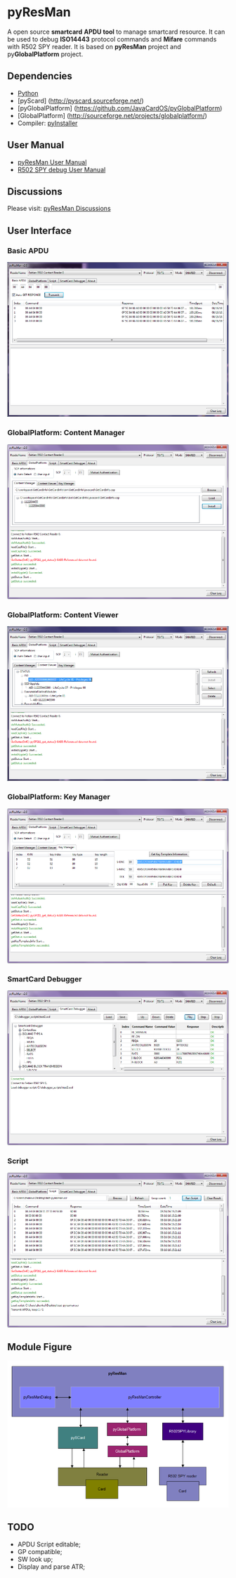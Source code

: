 # pyResMan
A open source **smartcard** **APDU tool** to manage smartcard resource. It can be used to debug **ISO14443** protocol commands and **Mifare** commands with R502 SPY reader. It is based on **pyResMan** project and py**GlobalPlatform** project.

## Dependencies

* [Python](https://www.python.org/)
* [pyScard] (http://pyscard.sourceforge.net/)
* [pyGlobalPlatform] (https://github.com/JavaCardOS/pyGlobalPlatform)
* [GlobalPlatform] (http://sourceforge.net/projects/globalplatform/)
* Compiler: [pyInstaller](http://www.pyinstaller.org/)

## User Manual
* [pyResMan User Manual](http://javacardos.com/tools/pyresman.html?ws=github&prj=pyResMan)
* [R502 SPY debug User Manual](http://javacardos.com/wiki/index.php/home/article/detail/category/r502spy-usermanual.html?ws=github&prj=pyResMan)

## Discussions
Please visit: [pyResMan Discussions](http://javacardos.com/javacardforum/viewforum.php?f=39?ws=github&prj=pyResMan)

## User Interface

### Basic APDU
![pyResMan basic APDU](./images/pyResMan-basic-apdu.png)
### GlobalPlatform: Content Manager
![pyResMan Content Manager](./images/pyResMan-content-manager.png)
### GlobalPlatform: Content Viewer
![pyResMan Content Viewer](./images/pyResMan-content-viewer.png)
### GlobalPlatform: Key Manager
![pyResMan Key Manager](./images/pyResMan-key-manager.png)
### SmartCard Debugger
![pyResMan Smartcard Debugger](./images/pyResMan-smartcard-debugger.png)
### Script
![pyResMan Script](./images/pyResMan-script.png)

## Module Figure
![pyResMan](./images/pyResMan.png)

## TODO
* APDU Script editable;
* GP compatible;
* SW look up;
* Display and parse ATR;
